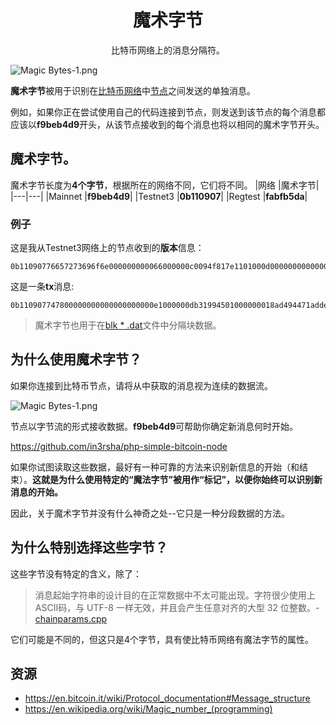 # <center>魔术字节</center>

<center>比特币网络上的消息分隔符。</center>

![Magic Bytes-1.png](img/Magic%20Bytes-1-svg.png)

**魔术字节**被用于识别在[比特币网络](../../../Beginners/How%20Bitcoin%20Works/1.Network/Network.md)中[节点](../../../Beginners/How%20Bitcoin%20Works/1.Network/Nodes/Nodes.md)之间发送的单独消息。

例如，如果你正在尝试使用自己的代码连接到节点，则发送到该节点的每个消息都应该以**f9beb4d9**开头，从该节点接收到的每个消息也将以相同的魔术字节开头。

## 魔术字节。
魔术字节长度为**4个字节**，根据所在的网络不同，它们将不同。
|网络	|魔术字节|
|---|---|
|Mainnet	|**f9beb4d9**|
|Testnet3	|**0b110907**|
|Regtest	|**fabfb5da**|

### 例子
这是我从Testnet3网络上的节点收到的**版本**信息：
```
0b11090776657273696f6e000000000066000000c0094f817e1101000d000000000000004659775800000000000000000000000000000000000000000000ffff0000000000000d000000000000000000000000000000000000000000000000003d2324b2fc764108102f5361746f7368693a302e31332e312fab3d100001
```
这是一条**tx**消息:
```
0b110907747800000000000000000000e1000000db31994501000000018ad494471addef205294beb3b2673e2734a0c558b8dbc1334412e42b4a730b32010000006a473044022060c7048255d32a3c8014775d93e32339ed9f460c1f33770fab14444af2cdfb5f02204bd6020742b5deda36712c55f5110a2f4d9ea6c97e45a90bca39d134932c91b2012103b93183cf139818b023f79d6b9dc0c9b80276df9f188948e587db80c988337ec7ffffffff0280d1f008000000001976a9141f81f255c1df8d1b7665e7e7340b893ede2301a988acb8665b00000000001976a9149d28b845d29c1237e7273df9108f1597d4939e0688ac00000000
```
>魔术字节也用于在[blk * .dat](../../Blockchain/Blkdat/blkdat.md)文件中分隔块数据。

## 为什么使用魔术字节？

如果你连接到比特币节点，请将从中获取的消息视为连续的数据流。

![Magic Bytes-1.png](img/Magic%20Bytes-2.gif)

节点以字节流的形式接收数据。**f9beb4d9**可帮助你确定新消息何时开始。

https://github.com/in3rsha/php-simple-bitcoin-node

如果你试图读取这些数据，最好有一种可靠的方法来识别新信息的开始（和结束）。**这就是为什么使用特定的“魔法字节”被用作“标记”，以便你始终可以识别新消息的开始。**

因此，关于魔术字节并没有什么神奇之处--它只是一种分段数据的方法。

## 为什么特别选择这些字节？
这些字节没有特定的含义，除了：

>消息起始字符串的设计目的在正常数据中不太可能出现。字符很少使用上ASCII码，与 UTF-8 一样无效，并且会产生任意对齐的大型 32 位整数。-[chainparams.cpp](https://github.com/bitcoin/bitcoin/blob/master/src/chainparams.cpp)

它们可能是不同的，但这只是4个字节，具有使比特币网络有魔法字节的属性。

## 资源
* https://en.bitcoin.it/wiki/Protocol_documentation#Message_structure
* https://en.wikipedia.org/wiki/Magic_number_(programming)